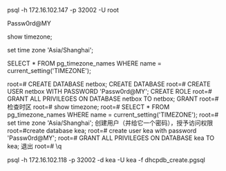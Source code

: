psql -h 172.16.102.147 -p 32002 -U root

Passw0rd@MY

show timezone;

set time zone 'Asia/Shanghai';

SELECT * FROM pg_timezone_names WHERE name = current_setting('TIMEZONE');

root=# CREATE DATABASE netbox;
CREATE DATABASE
root=# CREATE USER netbox WITH PASSWORD 'Passw0rd@MY';
CREATE ROLE
root=# GRANT ALL PRIVILEGES ON DATABASE netbox TO netbox;
GRANT
root=#
检查时区
root=# show timezone;
root=# SELECT * FROM pg_timezone_names WHERE name = current_setting('TIMEZONE');
root=# set time zone 'Asia/Shanghai';
创建用户（并给它一个密码），授予访问权限
root=#create database kea;
root=# create user kea with password  'Passw0rd@MY';
root=# GRANT ALL PRIVILEGES ON DATABASE kea TO kea;
退出
root=# \q

psql -h 172.16.102.118 -p 32002  -d kea -U kea -f dhcpdb_create.pgsql




